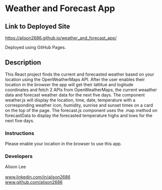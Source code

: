 # Weather and Forecast App

## Link to Deployed Site

https://alison2686.github.io/weather_and_forecast_app/

Deployed using GitHub Pages.

## Description

This React project finds the current and forecasted weather based on your location using the OpenWeatherMaps API. After the user enables their location in the browser the app will get their lattitue and logitude coordinates and fetch 2 APIs from OpenWeatherMaps, the current weaather data and forecast weather data for the next five days. The component weather.js will display the location, time, date, temperature with a corresponding weather icon, humidity, sunrise and sunset times on a card on the top of the page. The forecast.js component uses the .map method on forecastData to display the forecasted temperature highs and lows for the next five days.

### Instructions

Please enable your location in the browser to use this app.

### Developers

Alison Lee  
\
www.linkedin.com/in/alison2686
\
www.github.com/alison2686
